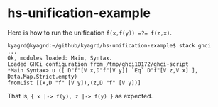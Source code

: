 # hs-unification-example

Here is how to run the unification `f(x,f(y)) =?= f(z,x)`.
```
kyagrd@kyagrd:~/github/kyagrd/hs-unification-example$ stack ghci
...
Ok, modules loaded: Main, Syntax.
Loaded GHCi configuration from /tmp/ghci10172/ghci-script
*Main Syntax> u ([ D"f"[V x,D"f"[V y]] `Eq` D"f"[V z,V x] ], Data.Map.Strict.empty)
fromList [(x,D "f" [V y]),(z,D "f" [V y])]
```
That is, `{ x |-> f(y), z |-> f(y) }` as expected.
